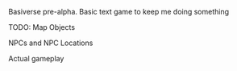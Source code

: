 Basiverse pre-alpha. Basic text game to keep me doing something


TODO:
Map Objects

NPCs and NPC Locations

Actual gameplay
